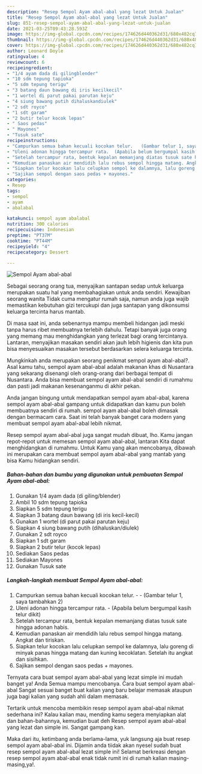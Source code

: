 ```yaml
---
description: "Resep Sempol Ayam abal-abal yang lezat Untuk Jualan"
title: "Resep Sempol Ayam abal-abal yang lezat Untuk Jualan"
slug: 851-resep-sempol-ayam-abal-abal-yang-lezat-untuk-jualan
date: 2021-03-25T09:43:28.593Z
image: https://img-global.cpcdn.com/recipes/174626d440362d31/680x482cq70/sempol-ayam-abal-abal-foto-resep-utama.jpg
thumbnail: https://img-global.cpcdn.com/recipes/174626d440362d31/680x482cq70/sempol-ayam-abal-abal-foto-resep-utama.jpg
cover: https://img-global.cpcdn.com/recipes/174626d440362d31/680x482cq70/sempol-ayam-abal-abal-foto-resep-utama.jpg
author: Leonard Doyle
ratingvalue: 4
reviewcount: 6
recipeingredient:
- "1/4 ayam dada di gilingblender"
- "10 sdm tepung tapioka"
- "5 sdm tepung terigu"
- "3 batang daun bawang di iris kecilkecil"
- "1 wortel di parut pakai parutan keju"
- "4 siung bawang putih dihaluskandiulek"
- "2 sdt royco"
- "1 sdt garam"
- "2 butir telur kocok lepas"
- " Saos pedas"
- " Mayones"
- "Tusuk sate"
recipeinstructions:
- "Campurkan semua bahan kecuali kocokan telur.   (Gambar telur 1, saya tambahkan 2)"
- "Uleni adonan hingga tercampur rata.  (Apabila belum bergumpal kasih telur dikit)"
- "Setelah tercampur rata, bentuk kepalan memanjang diatas tusuk sate hingga adonan habis."
- "Kemudian panaskan air mendidih lalu rebus sempol hingga matang. Angkat dan tiriskan."
- "Siapkan telur kocokan lalu celupkan sempol ke dalamnya, lalu goreng di minyak panas hingga matang dan kuning kecoklatan. Setelah itu angkat dan sisihkan."
- "Sajikan sempol dengan saos pedas + mayones."
categories:
- Resep
tags:
- sempol
- ayam
- abalabal

katakunci: sempol ayam abalabal 
nutrition: 300 calories
recipecuisine: Indonesian
preptime: "PT37M"
cooktime: "PT44M"
recipeyield: "4"
recipecategory: Dessert

---
```



![Sempol Ayam abal-abal](https://img-global.cpcdn.com/recipes/174626d440362d31/680x482cq70/sempol-ayam-abal-abal-foto-resep-utama.jpg)

Sebagai seorang orang tua, menyajikan santapan sedap untuk keluarga merupakan suatu hal yang membahagiakan untuk anda sendiri. Kewajiban seorang  wanita Tidak cuma mengatur rumah saja, namun anda juga wajib memastikan kebutuhan gizi tercukupi dan juga santapan yang dikonsumsi keluarga tercinta harus mantab.

Di masa  saat ini, anda sebenarnya mampu membeli hidangan jadi meski tanpa harus ribet membuatnya terlebih dahulu. Tetapi banyak juga orang yang memang mau menghidangkan yang terlezat bagi orang tercintanya. Lantaran, menyajikan masakan sendiri akan jauh lebih higienis dan kita pun bisa menyesuaikan masakan tersebut berdasarkan selera keluarga tercinta. 



Mungkinkah anda merupakan seorang penikmat sempol ayam abal-abal?. Asal kamu tahu, sempol ayam abal-abal adalah makanan khas di Nusantara yang sekarang disenangi oleh orang-orang dari berbagai tempat di Nusantara. Anda bisa membuat sempol ayam abal-abal sendiri di rumahmu dan pasti jadi makanan kesenanganmu di akhir pekan.

Anda jangan bingung untuk mendapatkan sempol ayam abal-abal, karena sempol ayam abal-abal gampang untuk didapatkan dan kamu pun boleh membuatnya sendiri di rumah. sempol ayam abal-abal boleh dimasak dengan bermacam cara. Saat ini telah banyak banget cara modern yang membuat sempol ayam abal-abal lebih nikmat.

Resep sempol ayam abal-abal juga sangat mudah dibuat, lho. Kamu jangan repot-repot untuk memesan sempol ayam abal-abal, lantaran Kita dapat menghidangkan di rumahmu. Untuk Kamu yang akan mencobanya, dibawah ini merupakan cara membuat sempol ayam abal-abal yang mantab yang bisa Kamu hidangkan sendiri.

<!--inarticleads1-->

##### Bahan-bahan dan bumbu yang digunakan untuk pembuatan Sempol Ayam abal-abal:

1. Gunakan 1/4 ayam dada (di giling/blender)
1. Ambil 10 sdm tepung tapioka
1. Siapkan 5 sdm tepung terigu
1. Siapkan 3 batang daun bawang (di iris kecil-kecil)
1. Gunakan 1 wortel (di parut pakai parutan keju)
1. Siapkan 4 siung bawang putih (dihaluskan/diulek)
1. Gunakan 2 sdt royco
1. Siapkan 1 sdt garam
1. Siapkan 2 butir telur (kocok lepas)
1. Sediakan  Saos pedas
1. Sediakan  Mayones
1. Gunakan Tusuk sate




<!--inarticleads2-->

##### Langkah-langkah membuat Sempol Ayam abal-abal:

1. Campurkan semua bahan kecuali kocokan telur.  -  - (Gambar telur 1, saya tambahkan 2)
1. Uleni adonan hingga tercampur rata. -  (Apabila belum bergumpal kasih telur dikit)
1. Setelah tercampur rata, bentuk kepalan memanjang diatas tusuk sate hingga adonan habis.
1. Kemudian panaskan air mendidih lalu rebus sempol hingga matang. Angkat dan tiriskan.
1. Siapkan telur kocokan lalu celupkan sempol ke dalamnya, lalu goreng di minyak panas hingga matang dan kuning kecoklatan. Setelah itu angkat dan sisihkan.
1. Sajikan sempol dengan saos pedas + mayones.




Ternyata cara buat sempol ayam abal-abal yang lezat simple ini mudah banget ya! Anda Semua mampu mencobanya. Cara buat sempol ayam abal-abal Sangat sesuai banget buat kalian yang baru belajar memasak ataupun juga bagi kalian yang sudah ahli dalam memasak.

Tertarik untuk mencoba membikin resep sempol ayam abal-abal nikmat sederhana ini? Kalau kalian mau, mending kamu segera menyiapkan alat dan bahan-bahannya, kemudian buat deh Resep sempol ayam abal-abal yang lezat dan simple ini. Sangat gampang kan. 

Maka dari itu, ketimbang anda berlama-lama, yuk langsung aja buat resep sempol ayam abal-abal ini. Dijamin anda tiidak akan nyesel sudah buat resep sempol ayam abal-abal lezat simple ini! Selamat berkreasi dengan resep sempol ayam abal-abal enak tidak rumit ini di rumah kalian masing-masing,ya!.

